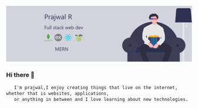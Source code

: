 <img src="https://github.com/prajwalr308/prajwalr308/blob/master/banner.png"></img>
###    Hi there 👋
       I'm prajwal,I enjoy creating things that live on the internet, whether that is websites, applications, 
       or anything in between and I love learning about new technologies.

<!--
**prajwalr308/prajwalr308** is a ✨ _special_ ✨ repository because its `README.md` (this file) appears on your GitHub profile.

Here are some ideas to get you started:

- 🔭 I’m currently working on ...
- 🌱 I’m currently learning ...
- 👯 I’m looking to collaborate on ...
- 🤔 I’m looking for help with ...
- 💬 Ask me about ...
- 📫 How to reach me: ...
- 😄 Pronouns: ...
- ⚡ Fun fact: ...
-->
